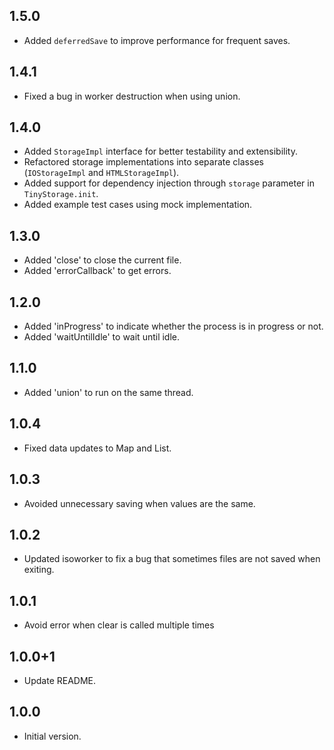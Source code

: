 ## 1.5.0
- Added `deferredSave` to improve performance for frequent saves.

## 1.4.1
- Fixed a bug in worker destruction when using union.

## 1.4.0
- Added `StorageImpl` interface for better testability and extensibility.
- Refactored storage implementations into separate classes (`IOStorageImpl` and `HTMLStorageImpl`).
- Added support for dependency injection through `storage` parameter in `TinyStorage.init`.
- Added example test cases using mock implementation.

## 1.3.0
- Added 'close' to close the current file.
- Added 'errorCallback' to get errors.

## 1.2.0
- Added 'inProgress' to indicate whether the process is in progress or not.
- Added 'waitUntilIdle' to wait until idle.

## 1.1.0
- Added 'union' to run on the same thread.

## 1.0.4
- Fixed data updates to Map and List.

## 1.0.3
- Avoided unnecessary saving when values are the same.

## 1.0.2
- Updated isoworker to fix a bug that sometimes files are not saved when exiting.

## 1.0.1
- Avoid error when clear is called multiple times

## 1.0.0+1
- Update README.

## 1.0.0
- Initial version.
